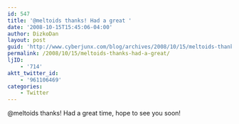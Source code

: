 ```yaml
---
id: 547
title: '@meltoids thanks! Had a great '
date: '2008-10-15T15:45:06-04:00'
author: DizkoDan
layout: post
guid: 'http://www.cyberjunx.com/blog/archives/2008/10/15/meltoids-thanks-had-a-great/'
permalink: /2008/10/15/meltoids-thanks-had-a-great/
ljID:
    - '714'
aktt_twitter_id:
    - '961106469'
categories:
    - Twitter
---
```


@meltoids thanks! Had a great time, hope to see you soon!